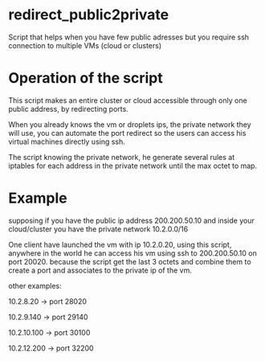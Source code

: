# redirect_public2private
Script that helps when you have few public adresses but you require ssh connection to multiple VMs (cloud or clusters)

# Operation of the script

This script makes an entire cluster or cloud accessible through only one public address, by redirecting ports.

When you already knows the vm or droplets ips, the private network they will use, you can automate the port redirect so the users can access his virtual machines directly using ssh.

The script knowing the private network, he generate several rules at iptables for each address in the private network until the max octet to map.

# Example

supposing if you have the public ip address 200.200.50.10 and inside your cloud/cluster you have the private network 10.2.0.0/16

One client have launched the vm with ip 10.2.0.20, using this script, anywhere in the world he can access his vm using ssh to 200.200.50.10 on port 20020.
because the script get the last 3 octets and combine them to create a port and associates to the private ip of the vm.

other examples:

10.2.8.20 -> port 28020

10.2.9.140 -> port 29140

10.2.10.100 -> port 30100

10.2.12.200 -> port 32200


